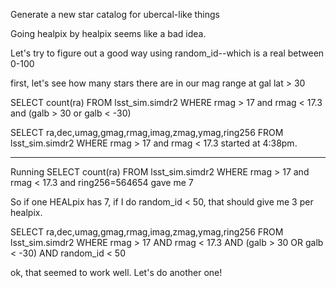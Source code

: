Generate a new star catalog for ubercal-like things


Going healpix by healpix seems like a bad idea.

Let's try to figure out a good way using random_id--which is a real between 0-100

first, let's see how many stars there are in our mag range at gal lat > 30

SELECT count(ra) FROM lsst_sim.simdr2 WHERE rmag > 17 and rmag < 17.3 and (galb > 30 or galb < -30) 


SELECT ra,dec,umag,gmag,rmag,imag,zmag,ymag,ring256 FROM lsst_sim.simdr2 WHERE rmag > 17 and rmag < 17.3 
started at 4:38pm.  


----

Running SELECT count(ra) FROM lsst_sim.simdr2 WHERE rmag > 17 and rmag < 17.3  and  ring256=564654
gave me 7

So if one HEALpix has 7, if I do random_id < 50, that should give me 3 per healpix. 


SELECT ra,dec,umag,gmag,rmag,imag,zmag,ymag,ring256 
FROM 
lsst_sim.simdr2 
WHERE 
rmag > 17 AND rmag < 17.3 
AND
(galb > 30 OR galb < -30)
AND
random_id < 50

ok, that seemed to work well. Let's do another one!

